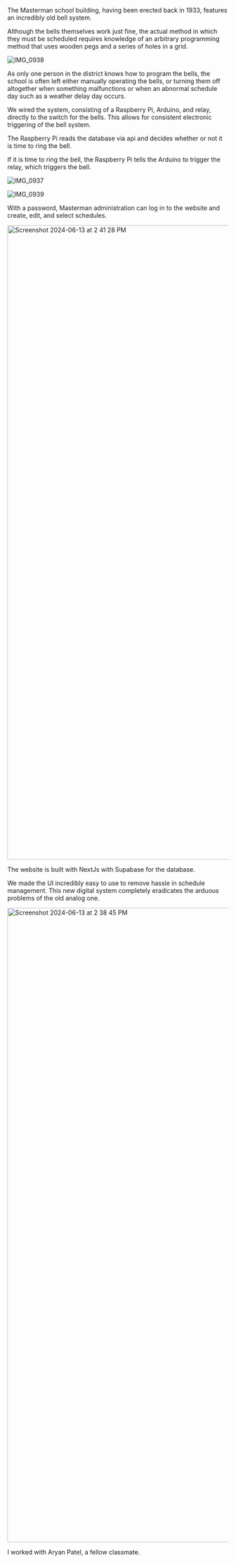 The Masterman school building, having been erected back in 1933, features an incredibly old bell system. 

Although the bells themselves work just fine, the actual method in which they must be scheduled requires knowledge of an arbitrary programming method that uses wooden pegs and a series of holes in a grid.

![IMG_0938](https://github.com/importTahsinZaman/masterman-bell2/assets/86907892/d8f74163-c83f-4253-8dbd-94c55b16be41)

As only one person in the district knows how to program the bells, the school is often left either manually operating the bells, or turning them off altogether when something malfunctions or when an abnormal schedule day such as a weather delay day occurs.

We wired the system, consisting of a Raspberry Pi, Arduino, and relay, directly to the switch for the bells. This allows for consistent electronic triggering of the bell system.

The Raspberry Pi reads the database via api and decides whether or not it is time to ring the bell. 

If it is time to ring the bell, the Raspberry Pi tells the Arduino to trigger the relay, which triggers the bell.

![IMG_0937](https://github.com/importTahsinZaman/masterman-bell2/assets/86907892/756ce4c0-5949-4f8b-be28-3c6ed68605b4)

![IMG_0939](https://github.com/importTahsinZaman/masterman-bell2/assets/86907892/47027749-9b5a-4dc4-80c6-4078190b4c76)

With a password, Masterman administration can log in to the website and create, edit, and select schedules.

<img width="1440" alt="Screenshot 2024-06-13 at 2 41 28 PM" src="https://github.com/importTahsinZaman/masterman-bell2/assets/86907892/b34430c2-264a-43d2-8974-f2b553200324">

The website is built with NextJs with Supabase for the database.

We made the UI incredibly easy to use to remove hassle in schedule management. This new digital system completely eradicates the arduous problems of the old analog one.

<img width="1440" alt="Screenshot 2024-06-13 at 2 38 45 PM" src="https://github.com/importTahsinZaman/masterman-bell2/assets/86907892/66ffde99-121c-4a85-8dd1-a96e790915e6">

I worked with Aryan Patel, a fellow classmate.
